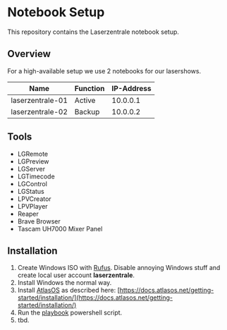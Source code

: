 # Notebook Setup

This repository contains the Laserzentrale notebook setup.

## Overview

For a high-available setup we use 2 notebooks for our lasershows.

| Name             | Function | IP-Address |
| ---------------- | -------- | ---------- |
| laserzentrale-01 | Active   | 10.0.0.1   |
| laserzentrale-02 | Backup   | 10.0.0.2   |

## Tools

- LGRemote
- LGPreview
- LGServer
- LGTimecode
- LGControl
- LGStatus
- LPVCreator
- LPVPlayer
- Reaper
- Brave Browser
- Tascam UH7000 Mixer Panel

## Installation

1. Create Windows ISO with [Rufus](https://rufus.ie/en/). Disable annoying Windows stuff and create local user account **laserzentrale**.
1. Install Windows the normal way.
1. Install [AtlasOS](https://atlasos.net/) as described here: [https://docs.atlasos.net/getting-started/installation/](https://docs.atlasos.net/getting-started/installation/)
1. Run the [playbook](./playbook.ps1) powershell script.
1. tbd.
